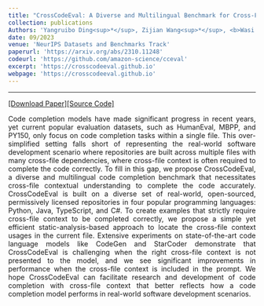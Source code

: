 ```yaml
---
title: "CrossCodeEval: A Diverse and Multilingual Benchmark for Cross-File Code Completion"
collection: publications
Authors: 'Yangruibo Ding<sup>*</sup>, Zijian Wang<sup>*</sup>, <b>Wasi Uddin Ahmad</b><sup>*</sup>, Hantian Ding, Ming Tan, Nihal Jain, Murali Krishna Ramanathan, Ramesh Nallapati, Parminder Bhatia, Dan Roth, and Bing Xiang.'
date: 09/2023
venue: 'NeurIPS Datasets and Benchmarks Track'
paperurl: 'https://arxiv.org/abs/2310.11248'
codeurl: 'https://github.com/amazon-science/cceval'
excerpt: 'https://crosscodeeval.github.io'
webpage: 'https://crosscodeeval.github.io'
---
```

---
<a href='https://arxiv.org/pdf/2310.11248.pdf' target="_blank">[Download Paper]</a><a href='' target="_blank">[Source Code]</a>

<p align="justify">
Code completion models have made significant progress in recent years, yet current popular evaluation datasets, such as HumanEval, MBPP, and PY150, only focus on code completion tasks within a single file. 
  This over-simplified setting falls short of representing the real-world software development scenario where repositories are built across multiple files with many cross-file dependencies, where cross-file 
  context is often required to complete the code correctly. 
To fill in this gap, we propose CrossCodeEval, a diverse and multilingual code completion benchmark that necessitates cross-file contextual understanding to complete the code accurately. 
  CrossCodeEval is built on a diverse set of real-world, open-sourced, permissively licensed repositories in four popular programming languages: Python, Java, TypeScript, and C#. 
  To create examples that strictly require cross-file context to be completed correctly, we propose a simple yet efficient static-analysis-based approach to locate the cross-file context usages in the 
  current file. Extensive experiments on state-of-the-art code language models like CodeGen and StarCoder demonstrate that CrossCodeEval is challenging when the right cross-file context is not presented to 
  the model, and we see significant improvements in performance when the cross-file context is included in the prompt. We hope CrossCodeEval can facilitate research and development of code completion with 
  cross-file context that better reflects how a code completion model performs in real-world software development scenarios.
</p>
